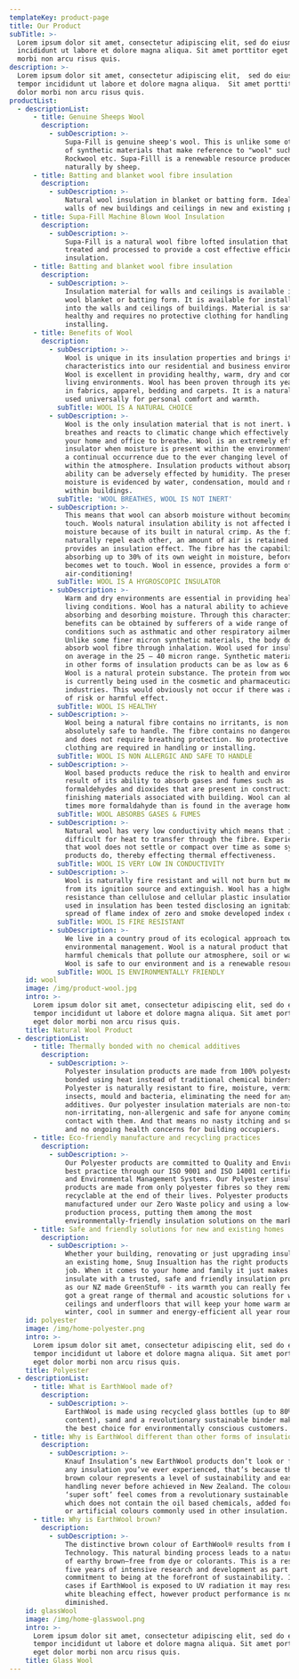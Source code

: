 ```yaml
---
templateKey: product-page
title: Our Product
subTitle: >-
  Lorem ipsum dolor sit amet, consectetur adipiscing elit, sed do eiusmod tempor
  incididunt ut labore et dolore magna aliqua. Sit amet porttitor eget dolor
  morbi non arcu risus quis. 
description: >-
  Lorem ipsum dolor sit amet, consectetur adipiscing elit,  sed do eiusmod
  tempor incididunt ut labore et dolore magna aliqua.  Sit amet porttitor eget
  dolor morbi non arcu risus quis.
productList:
  - descriptionList:
      - title: Genuine Sheeps Wool
        description:
          - subDescription: >-
              Supa-Fill is genuine sheep's wool. This is unlike some other forms
              of synthetic materials that make reference to "wool" such as
              Rockwool etc. Supa-Filll is a renewable resource produced
              naturally by sheep.
      - title: Batting and blanket wool fibre insulation
        description:
          - subDescription: >-
              Natural wool insulation in blanket or batting form. Ideal for
              walls of new buildings and ceilings in new and existing premises.
      - title: Supa-Fill Machine Blown Wool Insulation
        description:
          - subDescription: >-
              Supa-Fill is a natural wool fibre lofted insulation that has been
              treated and processed to provide a cost effective efficient
              insulation.
      - title: Batting and blanket wool fibre insulation
        description:
          - subDescription: >-
              Insulation material for walls and ceilings is available in either
              wool blanket or batting form. It is available for installation
              into the walls and ceilings of buildings. Material is safe and
              healthy and requires no protective clothing for handling or
              installing.
      - title: Benefits of Wool
        description:
          - subDescription: >-
              Wool is unique in its insulation properties and brings its proven
              characteristics into our residential and business environments.
              Wool is excellent in providing healthy, warm, dry and comfortable
              living environments. Wool has been proven through its years of use
              in fabrics, apparel, bedding and carpets. It is a natural fibre
              used universally for personal comfort and warmth.
            subTitle: WOOL IS A NATURAL CHOICE
          - subDescription: >-
              Wool is the only insulation material that is not inert. Wool fibre
              breathes and reacts to climatic change which effectively allows
              your home and office to breathe. Wool is an extremely effective
              insulator when moisture is present within the environment. This is
              a continual occurrence due to the ever changing level of humidity
              within the atmosphere. Insulation products without absorption
              ability can be adversely effected by humidity. The presence of
              moisture is evidenced by water, condensation, mould and mildew
              within buildings.
            subTitle: 'WOOL BREATHES, WOOL IS NOT INERT'
          - subDescription: >-
              This means that wool can absorb moisture without becoming wet to
              touch. Wools natural insulation ability is not affected by
              moisture because of its built in natural crimp. As the fibres
              naturally repel each other, an amount of air is retained which
              provides an insulation effect. The fibre has the capability of
              absorbing up to 30% of its own weight in moisture, before it
              becomes wet to touch. Wool in essence, provides a form of natural
              air-conditioning!
            subTitle: WOOL IS A HYGROSCOPIC INSULATOR
          - subDescription: >-
              Warm and dry environments are essential in providing healthy
              living conditions. Wool has a natural ability to achieve this by
              absorbing and desorbing moisture. Through this characteristic,
              benefits can be obtained by sufferers of a wide range of health
              conditions such as asthmatic and other respiratory ailments.
              Unlike some finer micron synthetic materials, the body does not
              absorb wool fibre through inhalation. Wool used for insulation is
              on average in the 25 – 40 micron range. Synthetic materials used
              in other forms of insulation products can be as low as 6 micron.
              Wool is a natural protein substance. The protein from wool fibre
              is currently being used in the cosmetic and pharmaceutical
              industries. This would obviously not occur if there was an element
              of risk or harmful effect.
            subTitle: WOOL IS HEALTHY
          - subDescription: >-
              Wool being a natural fibre contains no irritants, is non toxic and
              absolutely safe to handle. The fibre contains no dangerous dust
              and does not require breathing protection. No protective gloves or
              clothing are required in handling or installing.
            subTitle: WOOL IS NON ALLERGIC AND SAFE TO HANDLE
          - subDescription: >-
              Wool based products reduce the risk to health and environment as a
              result of its ability to absorb gases and fumes such as
              formaldehydes and dioxides that are present in construction and
              finishing materials associated with building. Wool can absorb many
              times more formaldahyde than is found in the average home.
            subTitle: WOOL ABSORBS GASES & FUMES
          - subDescription: >-
              Natural wool has very low conductivity which means that it is very
              difficult for heat to transfer through the fibre. Experience shows
              that wool does not settle or compact over time as some synthetic
              products do, thereby effecting thermal effectiveness.
            subTitle: WOOL IS VERY LOW IN CONDUCTIVITY
          - subDescription: >-
              Wool is naturally fire resistant and will not burn but melt away
              from its ignition source and extinguish. Wool has a higher fire
              resistance than cellulose and cellular plastic insulation. Wool
              used in insulation has been tested disclosing an ignitability and
              spread of flame index of zero and smoke developed index of 5.
            subTitle: WOOL IS FIRE RESISTANT
          - subDescription: >-
              We live in a country proud of its ecological approach towards
              environmental management. Wool is a natural product that emits no
              harmful chemicals that pollute our atmosphere, soil or water ways.
              Wool is safe to our environment and is a renewable resource.
            subTitle: WOOL IS ENVIRONMENTALLY FRIENDLY
    id: wool
    image: /img/product-wool.jpg
    intro: >-
      Lorem ipsum dolor sit amet, consectetur adipiscing elit, sed do eiusmod
      tempor incididunt ut labore et dolore magna aliqua. Sit amet porttitor
      eget dolor morbi non arcu risus quis.
    title: Natural Wool Product
  - descriptionList:
      - title: Thermally bonded with no chemical additives
        description:
          - subDescription: >-
              Polyester insulation products are made from 100% polyester fibre,
              bonded using heat instead of traditional chemical binders.
              Polyester is naturally resistant to fire, moisture, vermin,
              insects, mould and bacteria, eliminating the need for any chemical
              additives. Our polyester insulation materials are non-toxic,
              non-irritating, non-allergenic and safe for anyone coming into
              contact with them. And that means no nasty itching and scratching
              and no ongoing health concerns for building occupiers.
      - title: Eco-friendly manufacture and recycling practices
        description:
          - subDescription: >-
              Our Polyester products are committed to Quality and Environmental
              best practice through our ISO 9001 and ISO 14001 certified Quality
              and Environmental Management Systems. Our Polyester insulation
              products are made from only polyester fibres so they remain fully
              recyclable at the end of their lives. Polyester products are
              manufactured under our Zero Waste policy and using a low-energy
              production process, putting them among the most
              environmentally-friendly insulation solutions on the market.
      - title: Safe and friendly solutions for new and existing homes
        description:
          - subDescription: >-
              Whether your building, renovating or just upgrading insulation in
              an existing home, Snug Insualtion has the right products for the
              job. When it comes to your home and family it just makes sense to
              insulate with a trusted, safe and friendly insulation product such
              as our NZ made GreenStuf® - its warmth you can really feel. We’ve
              got a great range of thermal and acoustic solutions for walls,
              ceilings and underfloors that will keep your home warm and dry in
              winter, cool in summer and energy-efficient all year round.
    id: polyester
    image: /img/home-polyester.png
    intro: >-
      Lorem ipsum dolor sit amet, consectetur adipiscing elit, sed do eiusmod
      tempor incididunt ut labore et dolore magna aliqua. Sit amet porttitor
      eget dolor morbi non arcu risus quis.
    title: Polyester
  - descriptionList:
      - title: What is EarthWool made of?
        description:
          - subDescription: >-
              EarthWool is made using recycled glass bottles (up to 80% recycled
              content), sand and a revolutionary sustainable binder making it
              the best choice for environmentally conscious customers.
      - title: Why is EarthWool different than other forms of insulation?
        description:
          - subDescription: >-
              Knauf Insulation’s new EarthWool products don’t look or feel like
              any insulation you’ve ever experienced, that’s because the natural
              brown colour represents a level of sustainability and ease of
              handling never before achieved in New Zealand. The colour and
              ‘super soft’ feel comes from a revolutionary sustainable binder
              which does not contain the oil based chemicals, added formaldehyde
              or artificial colours commonly used in other insulation.
      - title: Why is EarthWool brown?
        description:
          - subDescription: >-
              The distinctive brown colour of EarthWool® results from ECOSE®
              Technology. This natural binding process leads to a natural shade
              of earthy brown—free from dye or colorants. This is a result of
              five years of intensive research and development as part of our
              commitment to being at the forefront of sustainability. In some
              cases if EarthWool is exposed to UV radiation it may result in a
              white bleaching effect, however product performance is not
              diminished.
    id: glassWool
    image: /img/home-glasswool.png
    intro: >-
      Lorem ipsum dolor sit amet, consectetur adipiscing elit, sed do eiusmod
      tempor incididunt ut labore et dolore magna aliqua. Sit amet porttitor
      eget dolor morbi non arcu risus quis.
    title: Glass Wool
---
```


